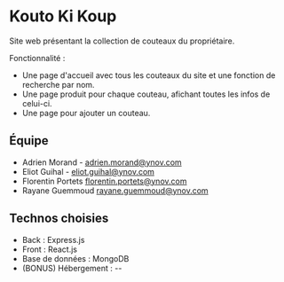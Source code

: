 # Kouto Ki Koup 
  
Site web présentant la collection de couteaux du propriétaire.

Fonctionnalité :
- Une page d'accueil avec tous les couteaux du site et une fonction de recherche par nom.
- Une page produit pour chaque couteau, afichant toutes les infos de celui-ci.
- Une page pour ajouter un couteau.
  
## Équipe  
* Adrien Morand - adrien.morand@ynov.com  
* Eliot Guihal - eliot.guihal@ynov.com
* Florentin Portets florentin.portets@ynov.com
* Rayane Guemmoud rayane.guemmoud@ynov.com
  
## Technos choisies  
* Back :  Express.js
* Front :  React.js
* Base de données :  MongoDB
* (BONUS) Hébergement : --
